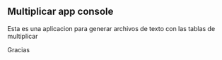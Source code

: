 

## Multiplicar app console

Esta es una aplicacion para generar archivos de texto 
con las tablas de multiplicar


Gracias